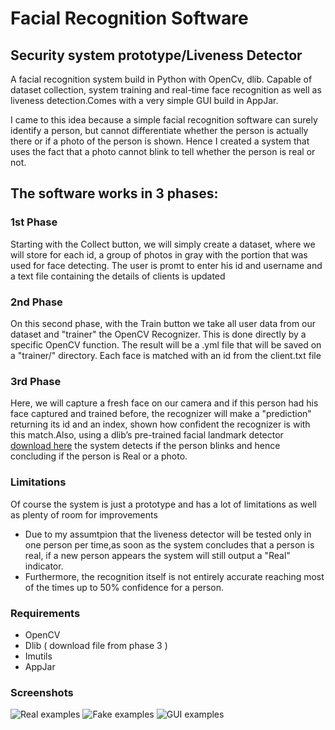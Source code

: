# Facial Recognition Software

## Security system prototype/Liveness Detector
A facial recognition system build in Python with OpenCv, dlib. Capable of dataset collection, system training and real-time face recognition as well as liveness detection.Comes with a very simple GUI build in AppJar.

I came to this idea because a simple facial recognition software can surely identify a person, but cannot differentiate whether the person is actually there or if a photo of the person is shown. Hence I created a system that uses the fact that a photo cannot blink to tell whether the person is real or not.


## The software works in 3 phases:

### 1st Phase
Starting with the Collect button, we will simply create a dataset, where we will store for each id, a group of photos in gray with the portion that was used for face detecting. The user is promt to enter his id and username and a text file containing the details of clients is updated
### 2nd Phase
On this second phase, with the Train button we  take all user data from our dataset and "trainer" the OpenCV Recognizer. This is done directly by a specific OpenCV function. The result will be a .yml file that will be saved on a "trainer/" directory. Each face is matched with an id from the client.txt file
### 3rd Phase
 Here, we will capture a fresh face on our camera and if this person had his face captured and
 trained before, the recognizer will make a "prediction" returning its id and an index, shown how confident the recognizer is with this match.Also, using a dlib’s pre-trained facial landmark detector [download here](http://dlib.net/files/shape_predictor_68_face_landmarks.dat.bz2) the system detects if the person blinks and hence concluding if the person is Real or a photo.

### Limitations

Of course the system is just a prototype and has a lot of limitations as well as plenty of room for improvements
- Due to my assumtpion that the liveness detector will be tested only in one person per time,as soon as the system concludes that a person is real, if a new person appears the system will still output a "Real" indicator.
- Furthermore, the recognition itself is not entirely accurate reaching most of the times up to 50% confidence for a person.

### Requirements
- OpenCV
- Dlib ( download file from phase 3 )
- Imutils
- AppJar

### Screenshots

![Real examples](https://github.com/ErodotosTerpizis/Face-Recognition-Python-OpenCV-/blob/master/Screenshot-real.png)
![Fake examples](https://github.com/ErodotosTerpizis/Face-Recognition-Python-OpenCV-/blob/master/Screenshot-fake.png)
![GUI examples](https://github.com/ErodotosTerpizis/Face-Recognition-Python-OpenCV-/blob/master/Screenshot-GUI.png)

